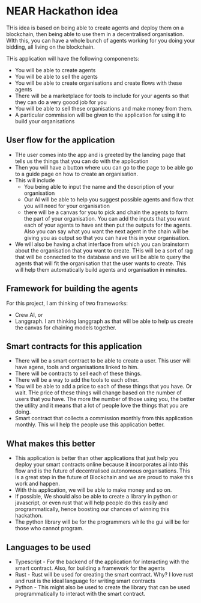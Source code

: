 NEAR Hackathon idea
===================

THis idea is based on being able to create agents and deploy them on a blockchain, then being able to use them in a decentralised organisation. WIth this, you can have a whole bunch of agents working for you doing your bidding, all living on the blockchain.

THis application will have the following componenets:

-	You will be able to create agents
-	You will be able to sell the agents
-	You will be able to create organisations and create flows with these agents
-	There will be a marketplace for tools to include for your agents so that they can do a very goood job for you
-	You will be able to sell these organisations and make money from them.
-	A particular commission will be given to the application for using it to build your organisations

User flow for the application
-----------------------------

-	THe user comes into the app and is greeted by the landing page that tells us the things that you can do with the application
-	Then you will have a button where uou can go to the page to be able go to a guide page on how to create an organisation.
-	This will include
	-	You being able to input the name and the description of your organisation
	-	Our AI will be able to help you suggest possible agents and flow that you will need for your organisation
	-	there will be a canvas for you to pick and chain the agents to form the part of your organisation. You can add the inputs that you want each of your agents to have ant then put the outputs for the agents. Also you can say what you want the next agent in the chain will be giving you as output so that you can have this in your organisation.
-	We will also be having a chat interface from which you can brainstorm about the organisation that you want to create. THis will be a sort of rag that will be connected to the database and we will be able to query the agents that will fit the organisation that the user wants to create. This will help them automatically build agents and organisation in minutes.

Framework for building the agents
---------------------------------

For this project, I am thinking of two frameworks:

-	Crew AI, or
-	Langgraph. I am thinking langgraph as that will be able to help us create the canvas for chaining models together.

Smart contracts for this application
------------------------------------

-	There will be a smart contract to be able to create a user. This user will have agens, tools and organisations linked to him.
-	There will be contracts to sell each of these things.
-	There will be a way to add the tools to each other.
-	You will be able to add a price to each of these things that you have. Or wait. THe price of these things will change based on the number of users that you have. The more the number of those using you, the better the utility and it means that a lot of people love the things that you are doing.
-	Smart contract that collects a commission monthly from this application monthly. This will help the people use this application better.

What makes this better
----------------------

-	This application is better than other applications that just help you deploy your smart contracts online because it incorporates ai into this flow and is the future of decentralised autonomous organisations. This is a great step in the future of Blockchain and we are proud to make this work and happen.
-	With this application, we will be able to make money and so on.
-	If possible, We should also be able to create a library in python or javascript, or even rust that will help people do this easily and programmatically, hence boosting our chances of winning this hackathon.
-	The python library will be for the programmers while the gui will be for those who cannot program.

Languages to be used
--------------------

-	Typescript - For the backend of the application for interacting with the smart contract. Also, for building a framework for the agents
-	Rust - Rust will be used for creating the smart contract. Why? I love rust and rust is the ideal language for writing smart contracts
-	Python - This might also be used to create the library that can be used programmatically to interact with the smart contract.
